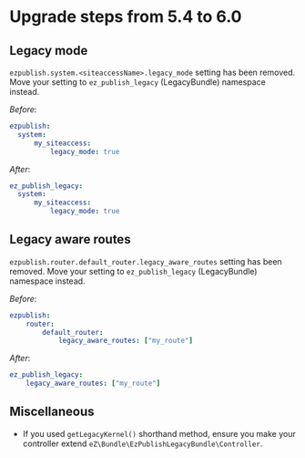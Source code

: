 # Upgrade steps from 5.4 to 6.0

## Legacy mode
`ezpublish.system.<siteaccessName>.legacy_mode` setting has been removed.
Move your setting to `ez_publish_legacy` (LegacyBundle) namespace instead.

*Before*:
```yml
ezpublish:
  system:
      my_siteaccess:
          legacy_mode: true
```
          
*After*:
```yml
ez_publish_legacy:
  system:
      my_siteaccess:
          legacy_mode: true
```

## Legacy aware routes
`ezpublish.router.default_router.legacy_aware_routes` setting has been removed.
Move your setting to `ez_publish_legacy` (LegacyBundle) namespace instead.

*Before*:
```yml
ezpublish:
    router:
        default_router:
            legacy_aware_routes: ["my_route"]
```

*After*:
```yml
ez_publish_legacy:
    legacy_aware_routes: ["my_route"]
```

## Miscellaneous
* If you used `getLegacyKernel()` shorthand method, ensure you make your controller extend `eZ\Bundle\EzPublishLegacyBundle\Controller`.
